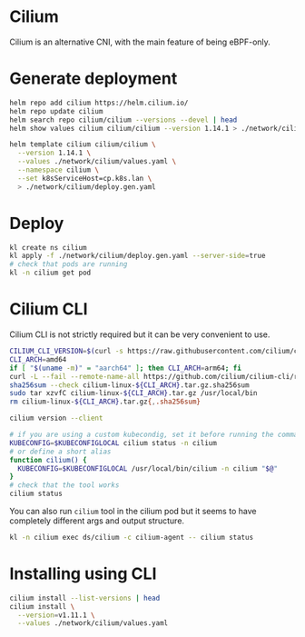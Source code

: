 
# Cilium

Cilium is an alternative CNI, with the main feature of being eBPF-only.

# Generate deployment

```bash
helm repo add cilium https://helm.cilium.io/
helm repo update cilium
helm search repo cilium/cilium --versions --devel | head
helm show values cilium cilium/cilium --version 1.14.1 > ./network/cilium/default-values.yaml

helm template cilium cilium/cilium \
  --version 1.14.1 \
  --values ./network/cilium/values.yaml \
  --namespace cilium \
  --set k8sServiceHost=cp.k8s.lan \
  > ./network/cilium/deploy.gen.yaml
```

# Deploy

```bash
kl create ns cilium
kl apply -f ./network/cilium/deploy.gen.yaml --server-side=true
# check that pods are running
kl -n cilium get pod
```

# Cilium CLI

Cilium CLI is not strictly required but it can be very convenient to use.

```bash
CILIUM_CLI_VERSION=$(curl -s https://raw.githubusercontent.com/cilium/cilium-cli/main/stable.txt)
CLI_ARCH=amd64
if [ "$(uname -m)" = "aarch64" ]; then CLI_ARCH=arm64; fi
curl -L --fail --remote-name-all https://github.com/cilium/cilium-cli/releases/download/${CILIUM_CLI_VERSION}/cilium-linux-${CLI_ARCH}.tar.gz{,.sha256sum}
sha256sum --check cilium-linux-${CLI_ARCH}.tar.gz.sha256sum
sudo tar xzvfC cilium-linux-${CLI_ARCH}.tar.gz /usr/local/bin
rm cilium-linux-${CLI_ARCH}.tar.gz{,.sha256sum}

cilium version --client

# if you are using a custom kubecondig, set it before running the command
KUBECONFIG=$KUBECONFIGLOCAL cilium status -n cilium
# or define a short alias
function cilium() {
  KUBECONFIG=$KUBECONFIGLOCAL /usr/local/bin/cilium -n cilium "$@"
}
# check that the tool works
cilium status
```

You can also run `cilium` tool in the cilium pod
but it seems to have completely different args and output structure.

```bash
kl -n cilium exec ds/cilium -c cilium-agent -- cilium status
```

# Installing using CLI

```bash
cilium install --list-versions | head
cilium install \
  --version=v1.11.1 \
  --values ./network/cilium/values.yaml
```

